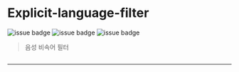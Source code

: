 # Explicit-language-filter

![issue badge](https://img.shields.io/badge/Python-3.7.6-blue)
![issue badge](https://img.shields.io/badge/Django-3.1.1-green)
![issue badge](https://img.shields.io/badge/Keras-2.3.1-red)

> 음성 비속어 필터


## 

----
